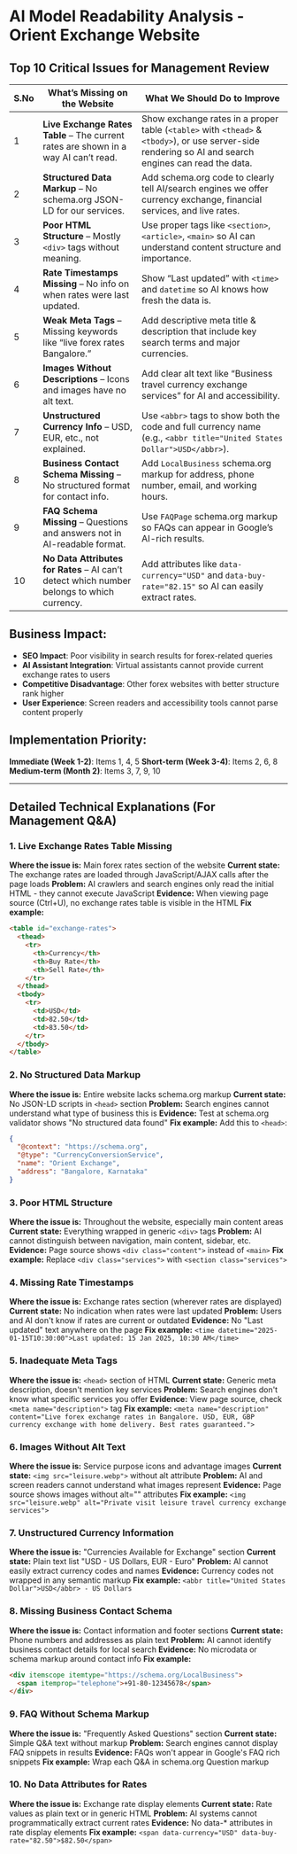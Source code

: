 # AI Model Readability Analysis - Orient Exchange Website

## Top 10 Critical Issues for Management Review

| S.No | What’s Missing on the Website                                                              | What We Should Do to Improve                                                                                                                           |
| ---- | ------------------------------------------------------------------------------------------ | ------------------------------------------------------------------------------------------------------------------------------------------------------ |
| 1    | **Live Exchange Rates Table** – The current rates are shown in a way AI can’t read.        | Show exchange rates in a proper table (`<table>` with `<thead>` & `<tbody>`), or use server-side rendering so AI and search engines can read the data. |
| 2    | **Structured Data Markup** – No schema.org JSON-LD for our services.                       | Add schema.org code to clearly tell AI/search engines we offer currency exchange, financial services, and live rates.                                  |
| 3    | **Poor HTML Structure** – Mostly `<div>` tags without meaning.                             | Use proper tags like `<section>`, `<article>`, `<main>` so AI can understand content structure and importance.                                         |
| 4    | **Rate Timestamps Missing** – No info on when rates were last updated.                     | Show “Last updated” with `<time>` and `datetime` so AI knows how fresh the data is.                                                                    |
| 5    | **Weak Meta Tags** – Missing keywords like “live forex rates Bangalore.”                   | Add descriptive meta title & description that include key search terms and major currencies.                                                           |
| 6    | **Images Without Descriptions** – Icons and images have no alt text.                       | Add clear alt text like “Business travel currency exchange services” for AI and accessibility.                                                         |
| 7    | **Unstructured Currency Info** – USD, EUR, etc., not explained.                            | Use `<abbr>` tags to show both the code and full currency name (e.g., `<abbr title="United States Dollar">USD</abbr>`).                                |
| 8    | **Business Contact Schema Missing** – No structured format for contact info.               | Add `LocalBusiness` schema.org markup for address, phone number, email, and working hours.                                                             |
| 9    | **FAQ Schema Missing** – Questions and answers not in AI-readable format.                  | Use `FAQPage` schema.org markup so FAQs can appear in Google’s AI-rich results.                                                                        |
| 10   | **No Data Attributes for Rates** – AI can’t detect which number belongs to which currency. | Add attributes like `data-currency="USD"` and `data-buy-rate="82.15"` so AI can easily extract rates.                                                  |

## Business Impact:

- **SEO Impact**: Poor visibility in search results for forex-related queries
- **AI Assistant Integration**: Virtual assistants cannot provide current exchange rates to users
- **Competitive Disadvantage**: Other forex websites with better structure rank higher
- **User Experience**: Screen readers and accessibility tools cannot parse content properly

## Implementation Priority:

**Immediate (Week 1-2)**: Items 1, 4, 5
**Short-term (Week 3-4)**: Items 2, 6, 8  
**Medium-term (Month 2)**: Items 3, 7, 9, 10

---

## Detailed Technical Explanations (For Management Q&A)

### 1. Live Exchange Rates Table Missing

**Where the issue is:** Main forex rates section of the website
**Current state:** The exchange rates are loaded through JavaScript/AJAX calls after the page loads
**Problem:** AI crawlers and search engines only read the initial HTML - they cannot execute JavaScript
**Evidence:** When viewing page source (Ctrl+U), no exchange rates table is visible in the HTML
**Fix example:**

```html
<table id="exchange-rates">
  <thead>
    <tr>
      <th>Currency</th>
      <th>Buy Rate</th>
      <th>Sell Rate</th>
    </tr>
  </thead>
  <tbody>
    <tr>
      <td>USD</td>
      <td>82.50</td>
      <td>83.50</td>
    </tr>
  </tbody>
</table>
```

### 2. No Structured Data Markup

**Where the issue is:** Entire website lacks schema.org markup
**Current state:** No JSON-LD scripts in `<head>` section
**Problem:** Search engines cannot understand what type of business this is
**Evidence:** Test at schema.org validator shows "No structured data found"
**Fix example:** Add this to `<head>`:

```json
{
  "@context": "https://schema.org",
  "@type": "CurrencyConversionService",
  "name": "Orient Exchange",
  "address": "Bangalore, Karnataka"
}
```

### 3. Poor HTML Structure

**Where the issue is:** Throughout the website, especially main content areas
**Current state:** Everything wrapped in generic `<div>` tags
**Problem:** AI cannot distinguish between navigation, main content, sidebar, etc.
**Evidence:** Page source shows `<div class="content">` instead of `<main>`
**Fix example:** Replace `<div class="services">` with `<section class="services">`

### 4. Missing Rate Timestamps

**Where the issue is:** Exchange rates section (wherever rates are displayed)
**Current state:** No indication when rates were last updated
**Problem:** Users and AI don't know if rates are current or outdated
**Evidence:** No "Last updated" text anywhere on the page
**Fix example:** `<time datetime="2025-01-15T10:30:00">Last updated: 15 Jan 2025, 10:30 AM</time>`

### 5. Inadequate Meta Tags

**Where the issue is:** `<head>` section of HTML
**Current state:** Generic meta description, doesn't mention key services
**Problem:** Search engines don't know what specific services you offer
**Evidence:** View page source, check `<meta name="description">` tag
**Fix example:** `<meta name="description" content="Live forex exchange rates in Bangalore. USD, EUR, GBP currency exchange with home delivery. Best rates guaranteed.">`

### 6. Images Without Alt Text

**Where the issue is:** Service purpose icons and advantage images
**Current state:** `<img src="leisure.webp">` without alt attribute
**Problem:** AI and screen readers cannot understand what images represent
**Evidence:** Page source shows images without alt="" attributes
**Fix example:** `<img src="leisure.webp" alt="Private visit leisure travel currency exchange services">`

### 7. Unstructured Currency Information

**Where the issue is:** "Currencies Available for Exchange" section
**Current state:** Plain text list "USD - US Dollars, EUR - Euro"
**Problem:** AI cannot easily extract currency codes and names
**Evidence:** Currency codes not wrapped in any semantic markup
**Fix example:** `<abbr title="United States Dollar">USD</abbr> - US Dollars`

### 8. Missing Business Contact Schema

**Where the issue is:** Contact information and footer sections
**Current state:** Phone numbers and addresses as plain text
**Problem:** AI cannot identify business contact details for local search
**Evidence:** No microdata or schema markup around contact info
**Fix example:**

```html
<div itemscope itemtype="https://schema.org/LocalBusiness">
  <span itemprop="telephone">+91-80-12345678</span>
</div>
```

### 9. FAQ Without Schema Markup

**Where the issue is:** "Frequently Asked Questions" section
**Current state:** Simple Q&A text without markup
**Problem:** Search engines cannot display FAQ snippets in results
**Evidence:** FAQs won't appear in Google's FAQ rich snippets
**Fix example:** Wrap each Q&A in schema.org Question markup

### 10. No Data Attributes for Rates

**Where the issue is:** Exchange rate display elements
**Current state:** Rate values as plain text or in generic HTML
**Problem:** AI systems cannot programmatically extract current rates
**Evidence:** No data-\* attributes in rate display elements
**Fix example:** `<span data-currency="USD" data-buy-rate="82.50">$82.50</span>`
